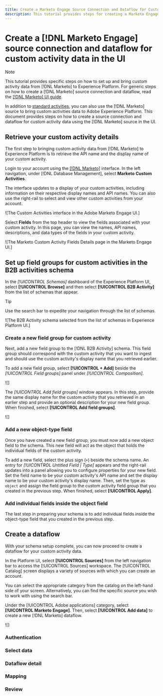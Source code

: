 ```yaml
---
title: Create a Marketo Engage Source Connection and Dataflow for Custom Activity data in the UI
description: This tutorial provides steps for creating a Marketo Engage source connection and dataflow in the UI to bring custom activities data into Adobe Experience Platform.
---
```

# Create a [!DNL Marketo Engage] source connection and dataflow for custom activity data in the UI

>[!NOTE]
>
>This tutorial provides specific steps on how to set up and bring custom activity data from [!DNL Marketo] to Experience Platform. For generic steps on how to create a [!DNL Marketo] source connection and dataflow, read the [[!DNL Marketo] UI guide](./marketo.md).

In addition to [standard activities](../../../../connectors/adobe-applications/mapping/marketo.md#activities), you can also use the [!DNL Marketo] source to bring custom activities data to Adobe Experience Platform. This document provides steps on how to create a source connection and dataflow for custom activity data using the [!DNL Marketo] source in the UI.

## Retrieve your custom activity details

The first step to bringing custom activity data from [!DNL Marketo] to Experience Platform is to retrieve the API name and the display name of your custom activity.

Login to your account using the [[!DNL Marketo]](https://app-sjint.marketo.com/#MM0A1) interface. In the left navigation, under [!DNL Database Management], select **Marketo Custom Activities**.

The interface updates to a display of your custom activities, including information on their respective display names and API names. You can also use the right-rail to select and view other custom activities from your account.

![The Custom Activities interface in the Adobe Marketo Engage UI.]

Select **Fields** from the top header to view the fields associated with your custom activity. In this page, you can view the names, API names, descriptions, and data types of the fields in your custom activity.

![The Marketo Custom Activity Fields Details page in the Marketo Engage UI.]

## Set up field groups for custom activities in the B2B activities schema

In the *[!UICONTROL Schemas]* dashboard of the Experience Platform UI, select **[!UICONTROL Browse]** and then select **[!UICONTROL B2B Activity]** from the list of schemas that appear.

>[!TIP]
>
>Use the search bar to expedite your navigation through the list of schemas.

![The B2B Activity schema selected from the list of schemas in Experience Platform UI.]

### Create a new field group for custom activity

Next, add a new field group to the [!DNL B2B Activity] schema. This field group should correspond with the custom activity that you want to ingest and should use the custom activity's display name that you retrieved earlier.

To add a new field group, select **[!UICONTROL + Add]** beside the *[!UICONTROL Field groups]* panel under *[!UICONTROL Composition]*.

![]

The *[!UICONTROL Add field groups]* window appears. In this step, provide the same display name for the custom activity that you retrieved in an earlier step and provide an optional description for your new field group. When finished, select **[!UICONTROL Add field groups]**.

![]

### Add a new object-type field

Once you have created a new field group, you must now add a new object field to the schema. This new field will act as the object that holds the individual fields of the custom activity.

To add a new field, select the plus sign (`+`) beside the schema name. An entry for *[!UICONTROL Untitled Field | Type]* appears and the right-rail updates into a panel allowing you to configure properties for your new field. Set the field name to be your custom activity's API name and set the display name to be your custom activity's display name. Then, set the type as `object` and assign the field group to the custom activity field group that you created in the previous step. When finished, select **[!UICONTROL Apply]**.

### Add individual fields inside the object field

The last step in preparing your schema is to add individual fields inside the object-type field that you created in the previous step.

## Create a dataflow 

With your schema setup complete, you can now proceed to create a dataflow for your custom activity data.

In the Platform UI, select **[!UICONTROL Sources]** from the left navigation bar to access the [!UICONTROL Sources] workspace. The [!UICONTROL Catalog] screen displays a variety of sources with which you can create an account.

You can select the appropriate category from the catalog on the left-hand side of your screen. Alternatively, you can find the specific source you wish to work with using the search bar.

Under the [!UICONTROL Adobe applications] category, select **[!UICONTROL Marketo Engage]**. Then, select **[!UICONTROL Add data]** to create a new [!DNL Marketo] dataflow.

![]

### Authentication

### Select data

### Dataflow detail

### Mapping

### Review


